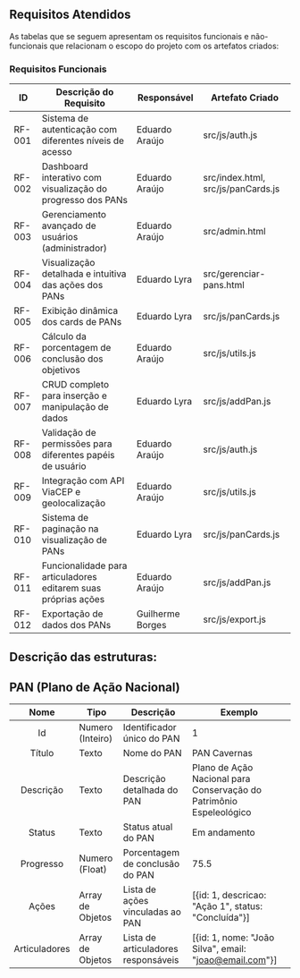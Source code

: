 ## Requisitos Atendidos

As tabelas que se seguem apresentam os requisitos funcionais e não-funcionais que relacionam o escopo do projeto com os artefatos criados:

### Requisitos Funcionais

|ID    | Descrição do Requisito | Responsável | Artefato Criado |
|------|------------------------|------------|-----------------|
|RF-001| Sistema de autenticação com diferentes níveis de acesso | Eduardo Araújo | src/js/auth.js |
|RF-002| Dashboard interativo com visualização do progresso dos PANs | Eduardo Araújo | src/index.html, src/js/panCards.js |
|RF-003| Gerenciamento avançado de usuários (administrador) | Eduardo Araújo | src/admin.html |
|RF-004| Visualização detalhada e intuitiva das ações dos PANs | Eduardo Lyra | src/gerenciar-pans.html |
|RF-005| Exibição dinâmica dos cards de PANs | Eduardo Lyra | src/js/panCards.js |
|RF-006| Cálculo da porcentagem de conclusão dos objetivos | Eduardo Araújo | src/js/utils.js |
|RF-007| CRUD completo para inserção e manipulação de dados | Eduardo Lyra | src/js/addPan.js |
|RF-008| Validação de permissões para diferentes papéis de usuário | Eduardo Araújo | src/js/auth.js |
|RF-009| Integração com API ViaCEP e geolocalização | Eduardo Araújo | src/js/utils.js |
|RF-010| Sistema de paginação na visualização de PANs | Eduardo Lyra | src/js/panCards.js |
|RF-011| Funcionalidade para articuladores editarem suas próprias ações | Eduardo Araújo | src/js/addPan.js |
|RF-012| Exportação de dados dos PANs | Guilherme Borges | src/js/export.js |

## Descrição das estruturas:

## PAN (Plano de Ação Nacional)
|  **Nome**      | **Tipo**          | **Descrição**                             | **Exemplo**                                    |
|:--------------:|-------------------|-------------------------------------------|------------------------------------------------|
| Id             | Numero (Inteiro)  | Identificador único do PAN                | 1                                              |
| Título         | Texto             | Nome do PAN                               | PAN Cavernas                                   |
| Descrição      | Texto             | Descrição detalhada do PAN                | Plano de Ação Nacional para Conservação do Patrimônio Espeleológico |
| Status         | Texto             | Status atual do PAN                       | Em andamento                                   |
| Progresso      | Numero (Float)    | Porcentagem de conclusão do PAN           | 75.5                                           |
| Ações          | Array de Objetos  | Lista de ações vinculadas ao PAN          | [{id: 1, descricao: "Ação 1", status: "Concluída"}] |
| Articuladores  | Array de Objetos  | Lista de articuladores responsáveis       | [{id: 1, nome: "João Silva", email: "joao@email.com"}] |

